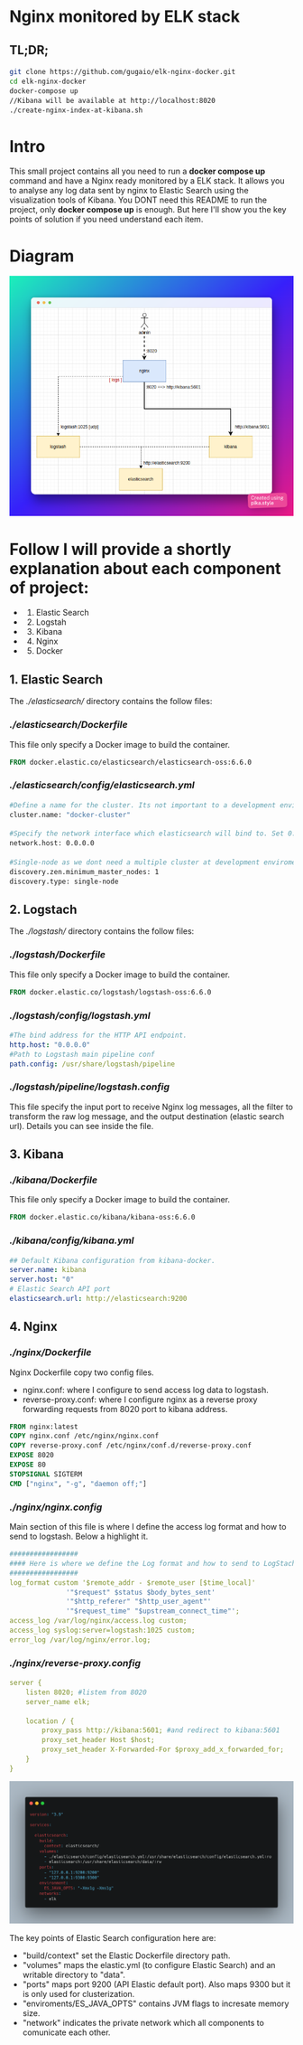 # Nginx monitored by ELK stack

## TL;DR;
```bash
git clone https://github.com/gugaio/elk-nginx-docker.git
cd elk-nginx-docker
docker-compose up
//Kibana will be available at http://localhost:8020
./create-nginx-index-at-kibana.sh
```


# Intro
This small project contains all you need to run a **docker compose up** command and have a Nginx ready monitored by a ELK stack. 
It allows you to analyse any log data sent by nginx to Elastic Search using the visualization tools of Kibana.
You DONT need this README to run the project, only **docker compose up** is enough. 
But here I'll show you the key points of solution if you need understand each item.

# Diagram
![alt text](./images/diagram.png)

# Follow I will provide a shortly explanation about each component of project:

- 1. Elastic Search
- 2. Logstah
- 3. Kibana
- 4. Nginx
- 5. Docker

## 1. Elastic Search
The *./elasticsearch/* directory contains the follow files:
### *./elasticsearch/Dockerfile*
This file only specify a Docker image to build the container.
```dockerfile
FROM docker.elastic.co/elasticsearch/elasticsearch-oss:6.6.0
```

### *./elasticsearch/config/elasticsearch.yml*
```dockerfile
#Define a name for the cluster. Its not important to a development enviroment.
cluster.name: "docker-cluster"

#Specify the network interface which elasticsearch will bind to. Set 0.0.0.0 to bind to any one. 
network.host: 0.0.0.0

#Single-node as we dont need a multiple cluster at development enviroment
discovery.zen.minimum_master_nodes: 1
discovery.type: single-node
```


## 2. Logstach
The *./logstash/* directory contains the follow files:
### *./logstash/Dockerfile*
This file only specify a Docker image to build the container.
```dockerfile
FROM docker.elastic.co/logstash/logstash-oss:6.6.0
```

### *./logstash/config/logstash.yml*
```yaml
#The bind address for the HTTP API endpoint.
http.host: "0.0.0.0"
#Path to Logstash main pipeline conf
path.config: /usr/share/logstash/pipeline
```

### *./logstash/pipeline/logstash.config*
This file specify the input port to receive Nginx log messages, all the filter to transform the raw log message, and the output destination (elastic search url). Details you can see inside the file.

## 3. Kibana
### *./kibana/Dockerfile*
This file only specify a Docker image to build the container.
```dockerfile
FROM docker.elastic.co/kibana/kibana-oss:6.6.0
```
### *./kibana/config/kibana.yml*
```yaml
## Default Kibana configuration from kibana-docker.
server.name: kibana
server.host: "0"
# Elastic Search API port
elasticsearch.url: http://elasticsearch:9200
```

## 4. Nginx
### *./nginx/Dockerfile*
Nginx Dockerfile copy two config files.
* nginx.conf: where I configure to send access log data to logstash.
* reverse-proxy.conf: where I configure nginx as a reverse proxy forwarding requests from 8020 port to kibana address.
```dockerfile
FROM nginx:latest
COPY nginx.conf /etc/nginx/nginx.conf
COPY reverse-proxy.conf /etc/nginx/conf.d/reverse-proxy.conf
EXPOSE 8020
EXPOSE 80
STOPSIGNAL SIGTERM
CMD ["nginx", "-g", "daemon off;"]
```

### *./nginx/nginx.config*
Main section of this file is where I define the access log format and how to send to logstash.
Below a highlight it.
```yaml
#################
#### Here is where we define the Log format and how to send to LogStach
#################
log_format custom '$remote_addr - $remote_user [$time_local]'
              '"$request" $status $body_bytes_sent'
              '"$http_referer" "$http_user_agent"'
              '"$request_time" "$upstream_connect_time"';
access_log /var/log/nginx/access.log custom;
access_log syslog:server=logstash:1025 custom;
error_log /var/log/nginx/error.log;
```

### *./nginx/reverse-proxy.config*
```yaml
server {
    listen 8020; #listem from 8020
    server_name elk;

    location / {
        proxy_pass http://kibana:5601; #and redirect to kibana:5601
        proxy_set_header Host $host;
        proxy_set_header X-Forwarded-For $proxy_add_x_forwarded_for;
    }
}
```

![alt text](./images/docker_elastic.png)

The key points of Elastic Search configuration here are:
- "build/context" set the Elastic Dockerfile directory path.
- "volumes" maps the elastic.yml (to configure Elastic Search) and an writable directory to "data". 
- "ports" maps port 9200 (API Elastic default port). Also maps 9300 but it is only used for clusterization.
- "enviroments/ES_JAVA_OPTS" contains JVM flags to incresate memory size.
- "network" indicates the private network which all components to comunicate each other.


